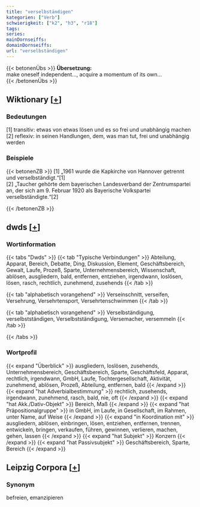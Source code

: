 ```yaml
---
title: "verselbständigen"
kategorien: ["Verb"]
schwierigkeit: ["k2", "h3", "r18"]
tags:
series:
mainDornseiffs:
domainDornseiffs:
url: "verselbständigen"
---
```


{{< betonenÜbs >}}
**Übersetzung:**  
make oneself independent..., acquire a momentum of its own...  
{{< /betonenÜbs >}}

## Wiktionary [[+](https://de.wiktionary.org/wiki/verselbständigen)]

### Bedeutungen
[1] transitiv: etwas von etwas lösen und es so frei und unabhängig machen  
[2] reflexiv: in seinen Handlungen, dem, was man tut, frei und unabhängig werden  

### Beispiele
{{< betonenZB >}}
[1] „1961 wurde die Kapkirche von Hannover getrennt und verselbständigt.“[1]  
[2] „Taucher gehörte dem bayerischen Landesverband der Zentrumspartei an, der sich am 9. Februar 1920 als Bayerische Volkspartei verselbständigte.“[2]  

{{< /betonenZB >}}


## dwds [[+](https://www.dwds.de/wb/verselbständigen)]

### Wortinformation
{{< tabs "Dwds" >}}
{{< tab "Typische Verbindungen" >}}
Abteilung, Apparat, Bereich, Debatte, Ding, Diskussion, Element, Geschäftsbereich, Gewalt, Laufe, Prozeß, Sparte, Unternehmensbereich, Wissenschaft, ablösen, ausgliedern, bald, entfernen, entziehen, irgendwann, loslösen, lösen, rasch, rechtlich, zunehmend, zusehends
{{< /tab >}}

{{< tab "alphabetisch vorangehend" >}}
Verseinschnitt, verseifen, Versehrung, Versehrtensport, Versehrtenschwimmen
{{< /tab >}}

{{< tab "alphabetisch vorangehend" >}}
Verselbständigung, verselbstständigen, Verselbstständigung, Versemacher, versemmeln
{{< /tab >}}

{{< /tabs >}}

### Wortprofil
{{< expand "Überblick" >}} ausgliedern, loslösen, zusehends, Unternehmensbereich, Geschäftsbereich, Sparte, Geschäftsfeld, Apparat, rechtlich, irgendwann, GmbH, Laufe, Tochtergesellschaft, Aktivität, zunehmend, ablösen, Prozeß, Abteilung, entfernen, bald {{< /expand >}}
{{< expand "hat Adverbialbestimmung" >}} rechtlich, zusehends, irgendwann, zunehmend, rasch, bald, nie, oft {{< /expand >}}
{{< expand "hat Akk./Dativ-Objekt" >}} Bereich, Maß {{< /expand >}}
{{< expand "hat Präpositionalgruppe" >}} in GmbH, im Laufe, in Gesellschaft, im Rahmen, unter Name, auf Weise {{< /expand >}}
{{< expand "in Koordination mit" >}} ausgliedern, ablösen, einbringen, lösen, entziehen, entfernen, trennen, entwickeln, bringen, verkaufen, führen, gewinnen, verlieren, machen, gehen, lassen {{< /expand >}}
{{< expand "hat Subjekt" >}} Konzern {{< /expand >}}
{{< expand "hat Passivsubjekt" >}} Geschäftsbereich, Sparte, Bereich {{< /expand >}}

## Leipzig Corpora [[+](https://corpora.uni-leipzig.de/en/res?word=verselbständigen&corpusId=deu_newscrawl-public_2018)]


### Synonym
befreien, emanzipieren

